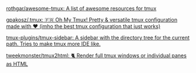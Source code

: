[rothgar/awesome-tmux: A list of awesome resources for tmux](https://github.com/rothgar/awesome-tmux)

[gpakosz/.tmux: 🇫🇷 Oh My Tmux! Pretty & versatile tmux configuration made with ❤️ (imho the best tmux configuration that just works)](https://github.com/gpakosz/.tmux)

[tmux-plugins/tmux-sidebar: A sidebar with the directory tree for the current path. Tries to make tmux more IDE like.](https://github.com/tmux-plugins/tmux-sidebar)

[tweekmonster/tmux2html: :cat2: Render full tmux windows or individual panes as HTML](https://github.com/tweekmonster/tmux2html)
